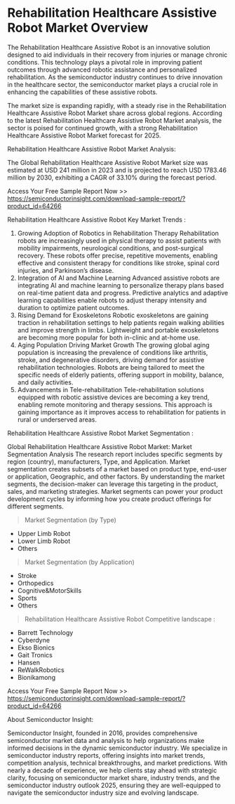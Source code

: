 <H1>Rehabilitation Healthcare Assistive Robot Market Overview</H1>

The Rehabilitation Healthcare Assistive Robot is an innovative solution designed to aid individuals in their recovery from injuries or manage chronic conditions. This technology plays a pivotal role in improving patient outcomes through advanced robotic assistance and personalized rehabilitation. As the semiconductor industry continues to drive innovation in the healthcare sector, the semiconductor market plays a crucial role in enhancing the capabilities of these assistive robots. 

The market size is expanding rapidly, with a steady rise in the Rehabilitation Healthcare Assistive Robot Market share across global regions. According to the latest Rehabilitation Healthcare Assistive Robot Market analysis, the sector is poised for continued growth, with a strong Rehabilitation Healthcare Assistive Robot Market forecast for 2025. 

Rehabilitation Healthcare Assistive Robot Market Analysis:

The Global Rehabilitation Healthcare Assistive Robot Market size was estimated at USD 241 million in 2023 and is projected to reach USD 1783.46 million by 2030, exhibiting a CAGR of 33.10% during the forecast period. 

Access Your Free Sample Report Now >> https://semiconductorinsight.com/download-sample-report/?product_id=64266

Rehabilitation Healthcare Assistive Robot Key Market Trends  :

1. Growing Adoption of Robotics in Rehabilitation Therapy
Rehabilitation robots are increasingly used in physical therapy to assist patients with mobility impairments, neurological conditions, and post-surgical recovery.
These robots offer precise, repetitive movements, enabling effective and consistent therapy for conditions like stroke, spinal cord injuries, and Parkinson’s disease.
2. Integration of AI and Machine Learning
Advanced assistive robots are integrating AI and machine learning to personalize therapy plans based on real-time patient data and progress.
Predictive analytics and adaptive learning capabilities enable robots to adjust therapy intensity and duration to optimize patient outcomes.
3. Rising Demand for Exoskeletons
Robotic exoskeletons are gaining traction in rehabilitation settings to help patients regain walking abilities and improve strength in limbs.
Lightweight and portable exoskeletons are becoming more popular for both in-clinic and at-home use.
4. Aging Population Driving Market Growth
The growing global aging population is increasing the prevalence of conditions like arthritis, stroke, and degenerative disorders, driving demand for assistive rehabilitation technologies.
Robots are being tailored to meet the specific needs of elderly patients, offering support in mobility, balance, and daily activities.
5. Advancements in Tele-rehabilitation
Tele-rehabilitation solutions equipped with robotic assistive devices are becoming a key trend, enabling remote monitoring and therapy sessions.
This approach is gaining importance as it improves access to rehabilitation for patients in rural or underserved areas.

Rehabilitation Healthcare Assistive Robot Market Segmentation :

Global Rehabilitation Healthcare Assistive Robot Market: Market Segmentation Analysis The research report includes specific segments by region (country), manufacturers, Type, and Application. Market segmentation creates subsets of a market based on product type, end-user or application, Geographic, and other factors. By understanding the market segments, the decision-maker can leverage this targeting in the product, sales, and marketing strategies. Market segments can power your product development cycles by informing how you create product offerings for different segments.

>Market Segmentation (by Type)

-  Upper Limb Robot
-  Lower Limb Robot
-  Others

>Market Segmentation (by Application)

-  Stroke
-  Orthopedics
-  Cognitive&MotorSkills
-  Sports
-  Others

>Rehabilitation Healthcare Assistive Robot Competitive landscape :

-  Barrett Technology
-  Cyberdyne
-  Ekso Bionics
-  Gait Tronics
-  Hansen
-  ReWalkRobotics
-  Bionikamong

Access Your Free Sample Report Now >> https://semiconductorinsight.com/download-sample-report/?product_id=64266

About Semiconductor Insight:

Semiconductor Insight, founded in 2016, provides comprehensive semiconductor market data and analysis to help organizations make informed decisions in the dynamic semiconductor industry. We specialize in semiconductor industry reports, offering insights into market trends, competition analysis, technical breakthroughs, and market predictions. With nearly a decade of experience, we help clients stay ahead with strategic clarity, focusing on semiconductor market share, industry trends, and the semiconductor industry outlook 2025, ensuring they are well-equipped to navigate the semiconductor industry size and evolving landscape.


